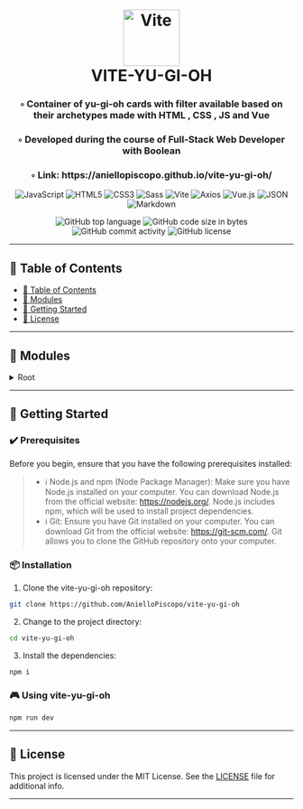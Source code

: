 <div align="center">
<h1 align="center">
<img src="https://img.shields.io/badge/Vite-646CFF.svg?style&logo=Vite&logoColor=white" alt="Vite" width="100" />
<br>VITE-YU-GI-OH
</h1>
<h3>◦ Container of yu-gi-oh cards with filter available based on their archetypes made with HTML , CSS , JS and Vue</h3>
<h3>◦ Developed during the course of Full-Stack Web Developer with Boolean</h3>
<h3>◦ Link: https://aniellopiscopo.github.io/vite-yu-gi-oh/
</h3>

<p align="center">
<img src="https://img.shields.io/badge/JavaScript-F7DF1E.svg?style&logo=JavaScript&logoColor=black" alt="JavaScript" />
<img src="https://img.shields.io/badge/HTML5-E34F26.svg?style&logo=HTML5&logoColor=white" alt="HTML5" />
    <img src="https://img.shields.io/badge/CSS3-E34F26.svg?style&logo=CSS3&logoColor=white" alt="CSS3" />
<img src="https://img.shields.io/badge/Sass-CC6699.svg?style&logo=Sass&logoColor=white" alt="Sass" />
<img src="https://img.shields.io/badge/Vite-646CFF.svg?style&logo=Vite&logoColor=white" alt="Vite" />

<img src="https://img.shields.io/badge/Axios-5A29E4.svg?style&logo=Axios&logoColor=white" alt="Axios" />
<img src="https://img.shields.io/badge/Vue.js-4FC08D.svg?style&logo=vuedotjs&logoColor=white" alt="Vue.js" />
<img src="https://img.shields.io/badge/JSON-000000.svg?style&logo=JSON&logoColor=white" alt="JSON" />
<img src="https://img.shields.io/badge/Markdown-000000.svg?style&logo=Markdown&logoColor=white" alt="Markdown" />
</p>
<img src="https://img.shields.io/github/languages/top/AnielloPiscopo/vite-yu-gi-oh?style&color=5D6D7E" alt="GitHub top language" />
<img src="https://img.shields.io/github/languages/code-size/AnielloPiscopo/vite-yu-gi-oh?style&color=5D6D7E" alt="GitHub code size in bytes" />
<img src="https://img.shields.io/github/commit-activity/m/AnielloPiscopo/vite-yu-gi-oh?style&color=5D6D7E" alt="GitHub commit activity" />
<img src="https://img.shields.io/github/license/AnielloPiscopo/vite-yu-gi-oh?style&color=5D6D7E" alt="GitHub license" />
</div>

---

## 📒 Table of Contents
- [📒 Table of Contents](#-table-of-contents)
- [🧩 Modules](#modules)
- [🚀 Getting Started](#-getting-started)
- [📄 License](#-license)

---

## 🧩 Modules

<details closed><summary>Root</summary>

| File                                                                                                                                         | Summary                   |
| ---                                                                                                                                          | ---                       |
| [index.html](https://github.com/AnielloPiscopo/vite-yu-gi-oh/blob/main/index.html)                                                           | This is the main HTML entry point for your web application. It's where you define the structure of your HTML document, include CSS and JavaScript files, and specify the root element where the Vue.js application will be mounted.|
| [vite.config.js](https://github.com/AnielloPiscopo/vite-yu-gi-oh/blob/main/vite.config.js)                                                   | This is a configuration file used with Vite, which is a build tool and development server designed for modern web development. |
| [App.vue](https://github.com/AnielloPiscopo/vite-yu-gi-oh/blob/main/src\App.vue)                                                             | This is the base of the work and it serves as the root component of the Vue.js application and contains the overall layout, navigation, and the top-level structure of your app. |
| [main.js](https://github.com/AnielloPiscopo/vite-yu-gi-oh/blob/main/src\main.js)                                                             | This file is the entry point of the application. It's where you create and configure the Vue instance, set up routing (if used), and specify which component to render in the root DOM element. |
| [store.js](https://github.com/AnielloPiscopo/vite-yu-gi-oh/blob/main/src\store.js)                                                           | This file contains the global and general variables and functions of the work. |
| [AppHeader.vue](https://github.com/AnielloPiscopo/vite-yu-gi-oh/blob/main/src\components\header\AppHeader.vue)                               | This is the component that represents the header tag of the webpage. |
| [AppMain.vue](https://github.com/AnielloPiscopo/vite-yu-gi-oh/blob/main/src\components\main\AppMain.vue)                                     | This is the component that represents the main tag of the webpage. |
| [CardsArchetypeSelectField.vue](https://github.com/AnielloPiscopo/vite-yu-gi-oh/blob/main/src\components\main\CardsArchetypeSelectField.vue) | This is the component that represents the filter field of the webpage containing the various archetypes of the yu-gi-oh cards. |
| [CardsContainer.vue](https://github.com/AnielloPiscopo/vite-yu-gi-oh/blob/main/src\components\main\CardsContainer.vue)                       | This is the component that represents the container of the yu-gi-oh cards. |
| [SingleCard.vue](https://github.com/AnielloPiscopo/vite-yu-gi-oh/blob/main/src\components\main\SingleCard.vue)                               | This is the component that represents a single yu-gi-oh card. |
| [AppLoader.vue](https://github.com/AnielloPiscopo/vite-yu-gi-oh/blob/main/src\components\other\AppLoader.vue)                                | This is the component that represents the loader of the application. |
| [general.css](https://github.com/AnielloPiscopo/vite-yu-gi-oh/blob/main/src\style\general.css)                                               | This is the file css that contains the general style of the work. |
| [general.css.map](https://github.com/AnielloPiscopo/vite-yu-gi-oh/blob/main/src\style\general.css.map)                                       | This is a source map file generated by SASS. |
| [general.scss](https://github.com/AnielloPiscopo/vite-yu-gi-oh/blob/main/src\style\general.scss)                                             | This is the file scss that contains the general style of the work. |
| [_variables.scss](https://github.com/AnielloPiscopo/vite-yu-gi-oh/blob/main/src\style\partials\_variables.scss)                              | This is the file scss that contains the general stylistic variables of the work. |

</details>

---

## 🚀 Getting Started

### ✔️ Prerequisites

Before you begin, ensure that you have the following prerequisites installed:
> - ℹ️ Node.js and npm (Node Package Manager): Make sure you have Node.js installed on your computer. You can download Node.js from the official website: https://nodejs.org/. Node.js includes npm, which will be used to install project dependencies.
> - ℹ️ Git: Ensure you have Git installed on your computer. You can download Git from the official website: https://git-scm.com/. Git allows you to clone the GitHub repository onto your computer.

### 📦 Installation

1. Clone the vite-yu-gi-oh repository:
```sh
git clone https://github.com/AnielloPiscopo/vite-yu-gi-oh
```

2. Change to the project directory:
```sh
cd vite-yu-gi-oh
```

3. Install the dependencies:
```sh
npm i
```

### 🎮 Using vite-yu-gi-oh

```sh
npm run dev
```

---

## 📄 License

This project is licensed under the MIT License. See the [LICENSE](./LICENSE) file for additional info.

---


